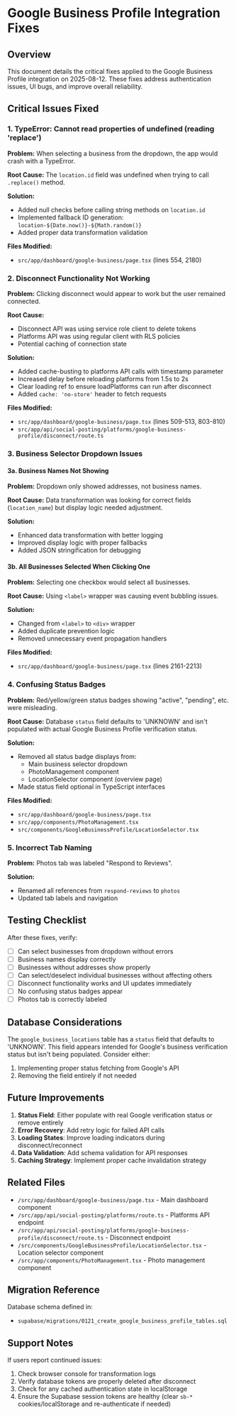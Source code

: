 # Google Business Profile Integration Fixes

## Overview
This document details the critical fixes applied to the Google Business Profile integration on 2025-08-12. These fixes address authentication issues, UI bugs, and improve overall reliability.

## Critical Issues Fixed

### 1. TypeError: Cannot read properties of undefined (reading 'replace')
**Problem:** When selecting a business from the dropdown, the app would crash with a TypeError.

**Root Cause:** The `location.id` field was undefined when trying to call `.replace()` method.

**Solution:**
- Added null checks before calling string methods on `location.id`
- Implemented fallback ID generation: `location-${Date.now()}-${Math.random()}`
- Added proper data transformation validation

**Files Modified:**
- `src/app/dashboard/google-business/page.tsx` (lines 554, 2180)

### 2. Disconnect Functionality Not Working
**Problem:** Clicking disconnect would appear to work but the user remained connected.

**Root Cause:** 
- Disconnect API was using service role client to delete tokens
- Platforms API was using regular client with RLS policies
- Potential caching of connection state

**Solution:**
- Added cache-busting to platforms API calls with timestamp parameter
- Increased delay before reloading platforms from 1.5s to 2s
- Clear loading ref to ensure loadPlatforms can run after disconnect
- Added `cache: 'no-store'` header to fetch requests

**Files Modified:**
- `src/app/dashboard/google-business/page.tsx` (lines 509-513, 803-810)
- `src/app/api/social-posting/platforms/google-business-profile/disconnect/route.ts`

### 3. Business Selector Dropdown Issues

#### 3a. Business Names Not Showing
**Problem:** Dropdown only showed addresses, not business names.

**Root Cause:** Data transformation was looking for correct fields (`location_name`) but display logic needed adjustment.

**Solution:**
- Enhanced data transformation with better logging
- Improved display logic with proper fallbacks
- Added JSON stringification for debugging

#### 3b. All Businesses Selected When Clicking One
**Problem:** Selecting one checkbox would select all businesses.

**Root Cause:** Using `<label>` wrapper was causing event bubbling issues.

**Solution:**
- Changed from `<label>` to `<div>` wrapper
- Added duplicate prevention logic
- Removed unnecessary event propagation handlers

**Files Modified:**
- `src/app/dashboard/google-business/page.tsx` (lines 2161-2213)

### 4. Confusing Status Badges
**Problem:** Red/yellow/green status badges showing "active", "pending", etc. were misleading.

**Root Cause:** Database `status` field defaults to 'UNKNOWN' and isn't populated with actual Google Business Profile verification status.

**Solution:**
- Removed all status badge displays from:
  - Main business selector dropdown
  - PhotoManagement component
  - LocationSelector component (overview page)
- Made status field optional in TypeScript interfaces

**Files Modified:**
- `src/app/dashboard/google-business/page.tsx`
- `src/app/components/PhotoManagement.tsx`
- `src/components/GoogleBusinessProfile/LocationSelector.tsx`

### 5. Incorrect Tab Naming
**Problem:** Photos tab was labeled "Respond to Reviews".

**Solution:**
- Renamed all references from `respond-reviews` to `photos`
- Updated tab labels and navigation

## Testing Checklist

After these fixes, verify:

- [ ] Can select businesses from dropdown without errors
- [ ] Business names display correctly
- [ ] Businesses without addresses show properly
- [ ] Can select/deselect individual businesses without affecting others
- [ ] Disconnect functionality works and UI updates immediately
- [ ] No confusing status badges appear
- [ ] Photos tab is correctly labeled

## Database Considerations

The `google_business_locations` table has a `status` field that defaults to 'UNKNOWN'. This field appears intended for Google's business verification status but isn't being populated. Consider either:
1. Implementing proper status fetching from Google's API
2. Removing the field entirely if not needed

## Future Improvements

1. **Status Field**: Either populate with real Google verification status or remove entirely
2. **Error Recovery**: Add retry logic for failed API calls
3. **Loading States**: Improve loading indicators during disconnect/reconnect
4. **Data Validation**: Add schema validation for API responses
5. **Caching Strategy**: Implement proper cache invalidation strategy

## Related Files

- `/src/app/dashboard/google-business/page.tsx` - Main dashboard component
- `/src/app/api/social-posting/platforms/route.ts` - Platforms API endpoint
- `/src/app/api/social-posting/platforms/google-business-profile/disconnect/route.ts` - Disconnect endpoint
- `/src/components/GoogleBusinessProfile/LocationSelector.tsx` - Location selector component
- `/src/app/components/PhotoManagement.tsx` - Photo management component

## Migration Reference

Database schema defined in:
- `supabase/migrations/0121_create_google_business_profile_tables.sql`

## Support Notes

If users report continued issues:
1. Check browser console for transformation logs
2. Verify database tokens are properly deleted after disconnect
3. Check for any cached authentication state in localStorage
4. Ensure the Supabase session tokens are healthy (clear `sb-*` cookies/localStorage and re-authenticate if needed)
